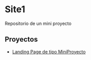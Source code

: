 # Site1

Repositorio de un mini proyecto 

## Proyectos

- [Landing Page de tipo MiniProyecto](https://iamScAm.github.io/site1/Site1)